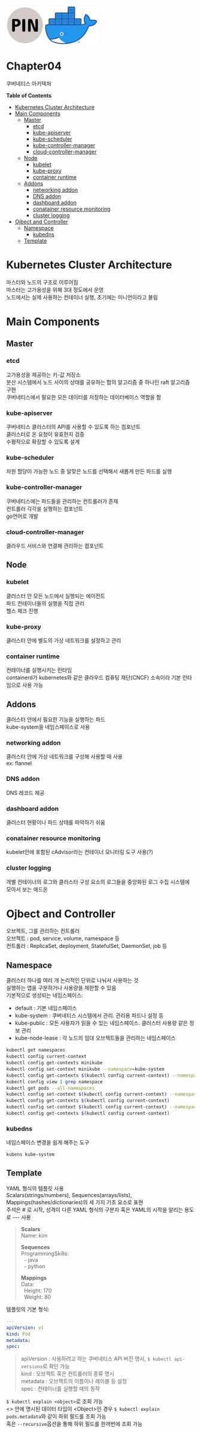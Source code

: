 <p float="left">
    <img src="./image/PIN.png" alt="PINLAB" height="100">
    <img src="./image/docker.png" alt="docker" height="100">
</p>

Chapter04 <!-- omit in toc -->
===
쿠버네티스 아키텍처

**Table of Contents**
- [Kubernetes Cluster Architecture](#kubernetes-cluster-architecture)
- [Main Components](#main-components)
  - [Master](#master)
    - [etcd](#etcd)
    - [kube-apiserver](#kube-apiserver)
    - [kube-scheduler](#kube-scheduler)
    - [kube-controller-manager](#kube-controller-manager)
    - [cloud-controller-manager](#cloud-controller-manager)
  - [Node](#node)
    - [kubelet](#kubelet)
    - [kube-proxy](#kube-proxy)
    - [container runtime](#container-runtime)
  - [Addons](#addons)
    - [networking addon](#networking-addon)
    - [DNS addon](#dns-addon)
    - [dashboard addon](#dashboard-addon)
    - [conatainer resource monitoring](#conatainer-resource-monitoring)
    - [cluster logging](#cluster-logging)
- [Ojbect and Controller](#ojbect-and-controller)
  - [Namespace](#namespace)
    - [kubedns](#kubedns)
  - [Template](#template)


# Kubernetes Cluster Architecture
마스터와 노드의 구조로 이루어짐\
마스터는 고가용성을 위해 3대 정도에서 운영\
노드에서는 실제 사용하는 컨테이너 실행, 초기에는 미니언이라고 불림

# Main Components
## Master
### etcd
고가용성을 제공하는 키-값 저장소\
분산 시스템에서 노드 사이의 상태를 공유하는 합의 알고리즘 중 하나인 raft 알고리즘 구현\
쿠버네티스에서 필요한 모든 데이터를 저장하는 데이터베이스 역할을 함

### kube-apiserver
쿠버네티스 클러스터의 API를 사용할 수 있도록 하는 컴포넌트\
클러스터로 온 요청이 유효한지 검증\
수평적으로 확장할 수 있도록 설계

### kube-scheduler
자원 할당이 가능한 노드 중 알맞은 노드를 선택해서 새롭게 만든 파드를 실행

### kube-controller-manager
쿠버네티스에는 파드들을 관리하는 컨트롤러가 존재\
컨트롤러 각각을 실행하는 컴포넌트\
go언어로 개발

### cloud-controller-manager
클라우드 서비스와 연결해 관리하는 컴포넌트

## Node
### kubelet
클러스터 안 모든 노드에서 실행되는 에이전트\
파드 컨테이너들의 실행을 직접 관리\
헬스 체크 진행

### kube-proxy
클러스터 안에 별도의 가상 네트워크를 설정하고 관리

### container runtime
컨테이너를 실행시키는 런타임\
containerd가 kubernetes와 같은 클라우드 컴퓨팅 재단(CNCF) 소속이라 기본 런타임으로 사용 가능

## Addons
클러스터 안에서 필요한 기능을 실행하는 파드\
kube-system을 네임스페이스로 사용

### networking addon
클러스터 안에 가상 네트워크를 구성해 사용할 때 사용\
ex: flannel

### DNS addon
DNS 레코드 제공

### dashboard addon
클러스터 현황이나 파드 상태를 파악하기 쉬움

### conatainer resource monitoring
kubelet안에 포함된 cAdvisor라는 컨테이너 모니터링 도구 사용(?)

### cluster logging
개별 컨테이너의 로그와 클러스터 구성 요소의 로그들을 중앙화된 로그 수집 시스템에 모아서 보는 애드온

# Ojbect and Controller
오브젝트, 그를 관리하는 컨트롤러\
오브젝트 : pod, service, volume, namespace 등\
컨트롤러 : ReplicaSet, deployment, StatefulSet, DaemonSet, job 등

## Namespace
클러스터 하나를 여러 개 논리적인 단위로 나눠서 사용하는 것\
실행하는 앱을 구분하거나 사용량을 제한할 수 있음\
기본적으로 생성되는 네임스페이스:
- default : 기본 네임스페이스
- kube-system : 쿠버네티스 시스템에서 관리. 관리용 파드나 설정 등
- kube-public : 모든 사용자가 읽을 수 있는 네임스페이스. 클러스터 사용량 같은 정보 관리
- kube-node-lease : 각 노드의 임대 오브젝트들을 관리하는 네임스페이스
```bash
kubectl get namespaces
kubectl config current-context
kubectl config get-contexts minikube
kubectl config set-context minikube --namespace=kube-system
kubectl config get-contexts $(kubectl config current-context) --namespace=kube-system
kubectl config view | grep namespace
kubectl get pods --all-namespaces
kubectl config set-context $(kubectl config current-context) --namespace=default
kubectl config get-contexts $(kubectl config current-context)
kubectl config set-context $(kubectl config current-context) --namespace=""
kubectl config get-contexts $(kubectl config current-context)
```

### kubedns
네임스페이스 변경을 쉽게 해주는 도구
```bash
kubens kube-system
```

## Template
YAML 형식의 템플릿 사용\
Scalars(strings/numbers), Sequences(arrays/lists), Mappings(hashes/dictionaries)의 세 가지 기초 요소로 표현\
주석은 # 로 시작, 성격이 다른 YAML 형식의 구분자 혹은 YAML의 시작을 알리는 용도로 --- 사용
> **Scalars**\
> Name: kim
> 
> **Sequences**\
> ProgrammingSkills:\
> &nbsp;&nbsp;\- java\
> &nbsp;&nbsp;\- python
>
> **Mappings**\
> Data:\
> &nbsp;&nbsp;Height: 170\
> &nbsp;&nbsp;Weight: 80

템플릿의 기본 형식:
```yaml
---
apiVersion: v1
kind: Pod
metadata:
spec:
```
> apiVersion : 사용하려고 하는 쿠버네티스 API 버전 명시, `$ kubectl api-versions`로 확인 가능\
> kind : 오브젝트 혹은 컨트롤러의 종류 명시\
> metadata : 오브젝트의 이름이나 레이블 등 설정\
> spec : 컨테이너를 실행할 때의 동작

`$ kubectl explain <object>`로 조회 가능\
<> 안에 명시된 데이터 타입이 \<Object\>인 경우 `$ kubectl explain pods.metadata`와 같이 하위 필드를 조회 가능\
혹은 `--recursive`옵션을 통해 하위 필드를 한꺼번에 조회 가능